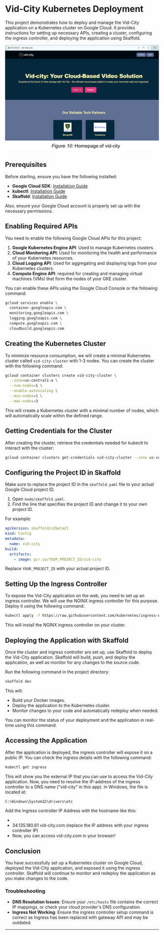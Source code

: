 
# Vid-City Kubernetes Deployment

This project demonstrates how to deploy and manage the Vid-City application on a Kubernetes cluster on Google Cloud. It provides instructions for setting up necessary APIs, creating a cluster, configuring the ingress controller, and deploying the application using Skaffold.

![Homepage](frontend/frontend/public/Homepage%20screenshot.png)



## Prerequisites

Before starting, ensure you have the following installed:

- **Google Cloud SDK**: [Installation Guide](https://cloud.google.com/sdk/docs/install)
- **kubectl**: [Installation Guide](https://kubernetes.io/docs/tasks/tools/install-kubectl/)
- **Skaffold**: [Installation Guide](https://skaffold.dev/docs/install/)

Also, ensure your Google Cloud account is properly set up with the necessary permissions.

## Enabling Required APIs

You need to enable the following Google Cloud APIs for this project:

1. **Google Kubernetes Engine API**: Used to manage Kubernetes clusters.
2. **Cloud Monitoring API**: Used for monitoring the health and performance of your Kubernetes resources.
3. **Cloud Logging API**: Used for aggregating and displaying logs from your Kubernetes clusters.
4. **Compute Engine API**: required for creating and managing virtual machines (VMs) that form the nodes of your GKE cluster.

You can enable these APIs using the Google Cloud Console or the following command:

```bash
gcloud services enable \
  container.googleapis.com \
  monitoring.googleapis.com \
  logging.googleapis.com \
  compute.googleapis.com \
  cloudbuild.googleapis.com
```

## Creating the Kubernetes Cluster

To minimize resource consumption, we will create a minimal Kubernetes cluster called `vid-city-cluster` with 1-3 nodes. You can create the cluster with the following command:

```bash
gcloud container clusters create vid-city-cluster \
  --zone=us-central1-a \
  --num-nodes=1 \
  --enable-autoscaling \
  --min-nodes=1 \
  --max-nodes=3
```

This will create a Kubernetes cluster with a minimal number of nodes, which will automatically scale within the defined range.

## Getting Credentials for the Cluster

After creating the cluster, retrieve the credentials needed for kubectl to interact with the cluster:

```bash
gcloud container clusters get-credentials vid-city-cluster --zone us-central1-a
```

## Configuring the Project ID in Skaffold

Make sure to replace the project ID in the `skaffold.yaml` file to your actual Google Cloud project ID.

1. Open `node/skaffold.yaml`.
2. Find the line that specifies the project ID and change it to your own project ID.

For example:

```yaml
apiVersion: skaffold/v2beta21
kind: Config
metadata:
  name: vid-city
build:
  artifacts:
    - image: gcr.io/YOUR_PROJECT_ID/vid-city
```

Replace `YOUR_PROJECT_ID` with your actual project ID.

## Setting Up the Ingress Controller

To expose the Vid-City application on the web, you need to set up an ingress controller. We will use the NGINX ingress controller for this purpose. Deploy it using the following command:

```bash
kubectl apply -f https://raw.githubusercontent.com/kubernetes/ingress-nginx/controller-v1.8.2/deploy/static/provider/cloud/deploy.yaml
```

This will install the NGINX ingress controller on your cluster.

## Deploying the Application with Skaffold

Once the cluster and ingress controller are set up, use Skaffold to deploy the Vid-City application. Skaffold will build, push, and deploy the application, as well as monitor for any changes to the source code.

Run the following command in the project directory:

```bash
skaffold dev
```

This will:

- Build your Docker images.
- Deploy the application to the Kubernetes cluster.
- Monitor changes to your code and automatically redeploy when needed.

You can monitor the status of your deployment and the application in real-time using this command.

## Accessing the Application

After the application is deployed, the ingress controller will expose it on a public IP. You can check the ingress details with the following command:

```bash
kubectl get ingress
```

This will show you the external IP that you can use to access the Vid-City application.
Now, you need to resolve the IP-address of the ingress controller to a DNS name ("vid-city" in this app).
In Windows, the file is located at:

```bash
C:\Windows\System32\drivers\etc
```
Add the Ingress controller IP Address with the hostname like this: 
- <IP-ADDRESS> <DOMAIN NAME>
- 34.135.180.61 vid-city.com (replace the IP address with your ingress controller IP)
- Now, you can access vid-city.com in your browser!

## Conclusion

You have successfully set up a Kubernetes cluster on Google Cloud, deployed the Vid-City application, and exposed it using the ingress controller. Skaffold will continue to monitor and redeploy the application as you make changes to the code.

### Troubleshooting

- **DNS Resolution Issues**: Ensure your `/etc/hosts` file contains the correct IP mappings, or check your cloud provider's DNS configuration.
- **Ingress Not Working**: Ensure the ingress controller setup command is correct as Ingress has been replaced with gateway API and may be outdated.

---
